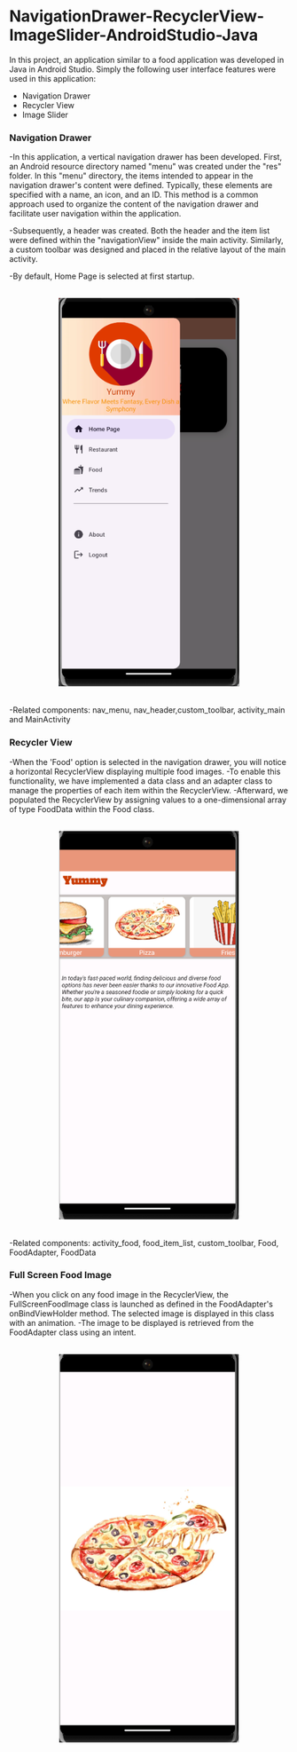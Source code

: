 # NavigationDrawer-RecyclerView-ImageSlider-AndroidStudio-Java

In this project, an application similar to a food application was developed in Java in Android Studio. Simply the following user interface features were used in this application:
- Navigation Drawer
- Recycler View
- Image Slider


### Navigation Drawer

-In this application, a vertical navigation drawer has been developed. First, an Android resource directory named "menu" was created under the "res" folder. In this "menu" directory, the items intended to appear in the navigation drawer's content were defined. Typically, these elements are specified with a name, an icon, and an ID. This method is a common approach used to organize the content of the navigation drawer and facilitate user navigation within the application.

-Subsequently, a header was created. Both the header and the item list were defined within the "navigationView" inside the main activity. Similarly, a custom toolbar was designed and placed in the relative layout of the main activity.

-By default, Home Page is selected at first startup. </br></br>

<p align="center">
  <img src = "app/src/main/res/AppImages/navigationDrawerPrtsc.png" witdh="500" height="700">
</p>

</br> 
-Related components: nav_menu, nav_header,custom_toolbar, activity_main and MainActivity


### Recycler View
-When the 'Food' option is selected in the navigation drawer, you will notice a horizontal RecyclerView displaying multiple food images. 
-To enable this functionality, we have implemented a data class and an adapter class to manage the properties of each item within the RecyclerView.
-Afterward, we populated the RecyclerView by assigning values to a one-dimensional array of type FoodData within the Food class.  </br></br>

 
<p align="center">
  <img src = "app/src/main/res/AppImages/recyclerViewPrtsc.png" witdh="500" height="700">
</p>


</br> 
-Related components: activity_food, food_item_list, custom_toolbar, Food, FoodAdapter, FoodData


### Full Screen Food Image 
-When you click on any food image in the RecyclerView, the FullScreenFoodImage class is launched as defined in the FoodAdapter's onBindViewHolder method. The selected image is displayed in this class with an animation.
-The image to be displayed is retrieved from the FoodAdapter class using an intent. </br></br>
 
<p align="center">
  <img src = "app/src/main/res/AppImages/pizzaPrtsc.png" witdh="500" height="700">
</p>


